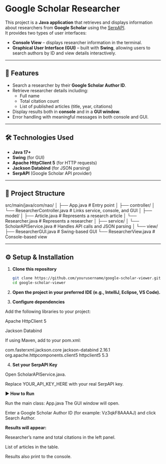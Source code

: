 # Google Scholar Researcher

This project is a **Java application** that retrieves and displays information about researchers from **Google Scholar** using the [SerpAPI](https://serpapi.com/google-scholar-author-api).  
It provides two types of user interfaces:  

- **Console View** – displays researcher information in the terminal.  
- **Graphical User Interface (GUI)** – built with **Swing**, allowing users to search authors by ID and view details interactively.  

---

## 🚀 Features

- Search a researcher by their **Google Scholar Author ID**.  
- Retrieve researcher details including:
  - Full name  
  - Total citation count  
  - List of published articles (title, year, citations)  
- Display results both in **console** and in a **GUI window**.  
- Error handling with meaningful messages in both console and GUI.  

---

## 🛠️ Technologies Used

- **Java 17+**  
- **Swing** (for GUI)  
- **Apache HttpClient 5** (for HTTP requests)  
- **Jackson Databind** (for JSON parsing)  
- **SerpAPI** (Google Scholar API provider)  

---

## 📂 Project Structure
src/main/java/com/nao/
│
├── App.java # Entry point
│
├── controller/
│ └── ResearcherController.java # Links service, console, and GUI
│
├── model/
│ ├── Article.java # Represents a research article
│ └── Researcher.java # Represents a researcher
│
├── service/
│ └── ScholarAPIService.java # Handles API calls and JSON parsing
│
└── view/
├── ResearcherGUI.java # Swing-based GUI
└── ResearcherView.java # Console-based view


---

## ⚙️ Setup & Installation

1. **Clone this repository**  
   ```bash
   git clone https://github.com/yourusername/google-scholar-viewer.git
   cd google-scholar-viewer
2. **Open the project in your preferred IDE (e.g., IntelliJ, Eclipse, VS Code).**

3. **Configure dependencies**

Add the following libraries to your project:

Apache HttpClient 5

Jackson Databind

If using Maven, add to your pom.xml:

<dependency>
    <groupId>com.fasterxml.jackson.core</groupId>
    <artifactId>jackson-databind</artifactId>
    <version>2.16.1</version>
</dependency>
<dependency>
    <groupId>org.apache.httpcomponents.client5</groupId>
    <artifactId>httpclient5</artifactId>
    <version>5.3</version>
</dependency>

4. **Set your SerpAPI Key**

Open ScholarAPIService.java.

Replace YOUR_API_KEY_HERE with your real SerpAPI key.

**▶️ How to Run**

Run the main class:
App.java
The GUI window will open.

Enter a Google Scholar Author ID (for example: 
Vz3qkF8AAAAJ) and click Search Author.

**Results will appear:**

Researcher’s name and total citations in the left panel.

List of articles in the table.

Results also print to the console.
